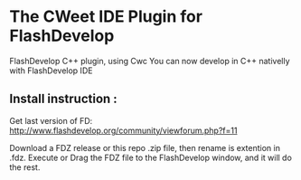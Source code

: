# The CWeet IDE Plugin for FlashDevelop
FlashDevelop C++ plugin, using Cwc
You can now develop in C++ nativelly with FlashDevelop IDE

## Install instruction :

Get last version of FD: http://www.flashdevelop.org/community/viewforum.php?f=11

Download a FDZ release or this repo .zip file, then rename is extention in .fdz.
Execute or Drag the FDZ file to the FlashDevelop window, and it will do the rest.
